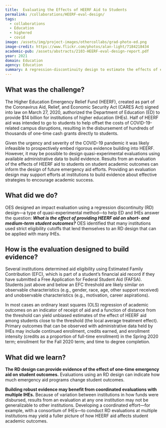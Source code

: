 ```yaml
---
title:  Evaluating the Effects of HEERF Aid to Students
permalink: /collaborations/HEERF-eval-design/
tags:
  - collaborations
  - Education
  - highered
  - covid
image: /assets/img/project-images/othercollabs/grad-photo-ed.png
image-credit: https://www.flickr.com/photos/alan-light/7184218434
academic-pub: /assets/abstracts/2103-HEERF-eval-design-report.pdf
year: 2021
domain: Education
agency: Education
summary: A regression-discontinuity design to estimate the effects of emergency aid on student academic outcomes.
---
```

## What was the challenge?

The Higher Education Emergency Relief Fund (HEERF), created as part of the Coronavirus Aid, Relief, and Economic Security Act (CARES Act) signed into law on March 27, 2020, authorized the Department of Education (ED) to provide $14 billion for institutions of higher education (IHEs). Half of HEERF aid was intended to go to students to help offset the costs of COVID-19-related campus disruptions, resulting in the disbursement of hundreds of thousands of one-time cash grants directly to students.

Given the urgency and severity of the COVID-19 pandemic it was likely infeasible to prospectively embed rigorous evidence building into HEERF. However, it may be possible to design quasi-experimental evaluations using available administrative data to build evidence. Results from an evaluation of the effects of HEERF aid to students on student academic outcomes can inform the design of future emergency aid efforts. Providing an evaluation design may support efforts at institutions to build evidence about effective strategies to encourage academic success.

## What did we do?

OES designed an impact evaluation using a regression discontinuity (RD) design—a type of quasi-experimental method—to help ED and IHEs answer the question: _**What is the effect of providing HEERF aid on short- and medium-term student outcomes?**_ OES identified that many institutions used strict eligibility cutoffs that lend themselves to an RD design that can be applied with many IHEs. 

## How is the evaluation designed to build evidence?

Several institutions determined aid eligibility using Estimated Family Contribution (EFC), which is part of a student’s financial aid record if they have submitted a Free Application for Federal Student Aid (FAFSA). Students just above and below an EFC threshold are likely similar on observable characteristics (e.g., gender, race, age, other support received) and unobservable characteristics (e.g., motivation, career aspirations). 

In most cases an ordinary least squares (OLS) regression of academic outcomes on an indicator of receipt of aid and a function of distance from the threshold can  yield unbiased estimates of the effect of HEERF aid among students close to the threshold (the local average treatment effect). Primary outcomes that can be observed with administrative data held by IHEs may include continued enrollment, credits earned, and enrollment intensity (credits as a proportion of full-time enrollment) in the Spring 2020 term; enrollment for the Fall 2020 term; and time to degree completion. 

## What did we learn?

**The RD design can provide evidence of the effect of one-time emergency aid on student outcomes.** Evaluations using an RD design can indicate how much emergency aid programs change student outcomes. 

**Building robust evidence may benefit from coordinated evaluations with multiple IHEs.** Because of variation between institutions in how funds were disbursed, results from an evaluation at any one institution may not be generalizable to other institutions. Developing a coordinated effort—for example, with a consortium of IHEs—to conduct RD evaluations at multiple institutions may yield a fuller picture of how HEERF aid affects student academic outcomes.
